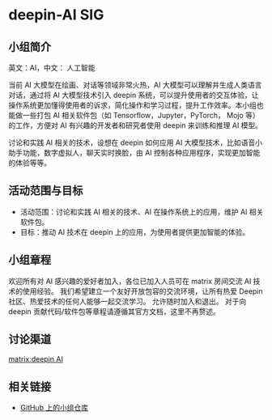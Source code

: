 # deepin-AI SIG

## 小组简介

英文：AI，中文： 人工智能

当前 AI 大模型在绘画、对话等领域非常火热，AI 大模型可以理解并生成人类语言对话，通过将 AI 大模型技术引入 deepin 系统，可以提升使用者的交互体验，让操作系统更加懂得使用者的诉求，简化操作和学习过程，提升工作效率。本小组也能做一些打包 AI 相关软件包（如 Tensorflow，Jupyter，PyTorch， Mojo 等）的工作，方便对 AI 有兴趣的开发者和研究者使用 deepin 来训练和推理 AI 模型。

讨论和实践 AI 相关的技术，设想在 deepin 如何应用 AI 大模型技术，比如语音小助手功能，数字虚拟人，聊天实时换脸，由 AI 控制各种应用程序，实现更加智能的体验等等。

## 活动范围与目标

- 活动范围：讨论和实践 AI 相关的技术、AI 在操作系统上的应用，维护 AI 相关软件包。
- 目标：推动 AI 技术在 deepin 上的应用，为使用者提供更加智能的体验。

## 小组章程

欢迎所有对 AI 感兴趣的爱好者加入，各位已加入人员可在 matrix 房间交流 AI 技术的使用经验。
我们希望建立一个友好开放包容的交流环境，让所有热爱 Deepin 社区、热爱技术的任何人能够一起交流学习。
允许随时加入和退出。
对于向 deepin 贡献代码/软件包等章程请遵循其官方文档，这里不再赘述。

## 讨论渠道

[matrix:deepin AI](https://matrix.to/#/#deepin-AI:matrix.org)

## 相关链接

- [GitHub 上的小组仓库](https://github.com/deepin-community/sig-deepin-AI)
